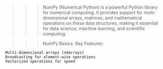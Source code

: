 > > > NumPy (Numerical Python) is a powerful Python library for numerical computing. It provides support for multi-dimensional arrays, matrices, and mathematical operations on these data structures, making it essential for data science, machine learning, and scientific computing.

> > > NumPy Basics.
> > > Key Features:

    Multi-dimensional arrays (ndarrays)
    Broadcasting for element-wise operations
    Vectorized operations for speed

